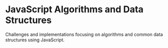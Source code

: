 # JavaScript Algorithms and Data Structures

Challenges and implementations focusing on algorithms and common data structures using JavaScript.
